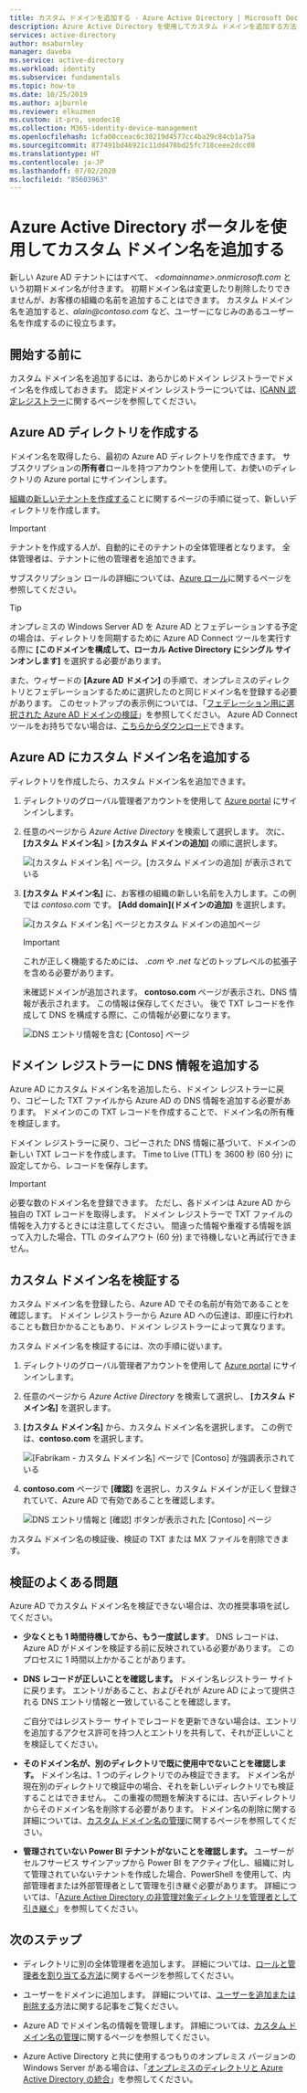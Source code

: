 ```yaml
---
title: カスタム ドメインを追加する - Azure Active Directory | Microsoft Docs
description: Azure Active Directory を使用してカスタム ドメインを追加する方法について説明します。
services: active-directory
author: msaburnley
manager: daveba
ms.service: active-directory
ms.workload: identity
ms.subservice: fundamentals
ms.topic: how-to
ms.date: 10/25/2019
ms.author: ajburnle
ms.reviewer: elkuzmen
ms.custom: it-pro, seodec18
ms.collection: M365-identity-device-management
ms.openlocfilehash: 1cfa00cceac6c30219d4577cc4ba29c84cb1a75a
ms.sourcegitcommit: 877491bd46921c11dd478bd25fc718ceee2dcc08
ms.translationtype: HT
ms.contentlocale: ja-JP
ms.lasthandoff: 07/02/2020
ms.locfileid: "85603963"
---
```

# <a name="add-your-custom-domain-name-using-the-azure-active-directory-portal"></a>Azure Active Directory ポータルを使用してカスタム ドメイン名を追加する

新しい Azure AD テナントにはすべて、 *\<domainname>.onmicrosoft.com* という初期ドメイン名が付きます。 初期ドメイン名は変更したり削除したりできませんが、お客様の組織の名前を追加することはできます。 カスタム ドメイン名を追加すると、*alain\@contoso.com* など、ユーザーになじみのあるユーザー名を作成するのに役立ちます。

## <a name="before-you-begin"></a>開始する前に

カスタム ドメイン名を追加するには、あらかじめドメイン レジストラーでドメイン名を作成しておきます。 認定ドメイン レジストラーについては、[ICANN 認定レジストラー](https://www.icann.org/registrar-reports/accredited-list.html)に関するページを参照してください。

## <a name="create-your-directory-in-azure-ad"></a>Azure AD ディレクトリを作成する

ドメイン名を取得したら、最初の Azure AD ディレクトリを作成できます。 サブスクリプションの**所有者**ロールを持つアカウントを使用して、お使いのディレクトリの Azure portal にサインインします。

[組織の新しいテナントを作成する](active-directory-access-create-new-tenant.md#create-a-new-tenant-for-your-organization)ことに関するページの手順に従って、新しいディレクトリを作成します。

>[!IMPORTANT]
>テナントを作成する人が、自動的にそのテナントの全体管理者となります。 全体管理者は、テナントに他の管理者を追加できます。

サブスクリプション ロールの詳細については、[Azure ロール](../../role-based-access-control/rbac-and-directory-admin-roles.md#azure-roles)に関するページを参照してください。

>[!TIP]
> オンプレミスの Windows Server AD を Azure AD とフェデレーションする予定の場合は、ディレクトリを同期するために Azure AD Connect ツールを実行する際に **[このドメインを構成して、ローカル Active Directory にシングル サインオンします]** を選択する必要があります。
>
> また、ウィザードの **[Azure AD ドメイン]** の手順で、オンプレミスのディレクトリとフェデレーションするために選択したのと同じドメイン名を登録する必要があります。 このセットアップの表示例については、「[フェデレーション用に選択された Azure AD ドメインの検証](../hybrid/how-to-connect-install-custom.md#verify-the-azure-ad-domain-selected-for-federation)」を参照してください。 Azure AD Connect ツールをお持ちでない場合は、[こちらからダウンロード](https://go.microsoft.com/fwlink/?LinkId=615771)できます。

## <a name="add-your-custom-domain-name-to-azure-ad"></a>Azure AD にカスタム ドメイン名を追加する

ディレクトリを作成したら、カスタム ドメイン名を追加できます。

1. ディレクトリのグローバル管理者アカウントを使用して [Azure portal](https://portal.azure.com/) にサインインします。

1. 任意のページから *Azure Active Directory* を検索して選択します。 次に、 **[カスタム ドメイン名]**  >  **[カスタム ドメインの追加]** の順に選択します。

    ![[カスタム ドメイン名] ページ。[カスタム ドメインの追加] が表示されている](media/add-custom-domain/add-custom-domain.png)

1. **[カスタム ドメイン名]** に、お客様の組織の新しい名前を入力します。この例では *contoso.com* です。 **[Add domain]\(ドメインの追加\)** を選択します。

    ![[カスタム ドメイン名] ページとカスタム ドメインの追加ページ](media/add-custom-domain/add-custom-domain-blade.png)

    >[!IMPORTANT]
    >これが正しく機能するためには、 *.com* や *.net* などのトップレベルの拡張子を含める必要があります。

    未確認ドメインが追加されます。 **contoso.com** ページが表示され、DNS 情報が表示されます。 この情報は保存してください。 後で TXT レコードを作成して DNS を構成する際に、この情報が必要になります。

    ![DNS エントリ情報を含む [Contoso] ページ](media/add-custom-domain/contoso-blade-with-dns-info.png)

## <a name="add-your-dns-information-to-the-domain-registrar"></a>ドメイン レジストラーに DNS 情報を追加する

Azure AD にカスタム ドメイン名を追加したら、ドメイン レジストラーに戻り、コピーした TXT ファイルから Azure AD の DNS 情報を追加する必要があります。 ドメインのこの TXT レコードを作成することで、ドメイン名の所有権を検証します。

ドメイン レジストラーに戻り、コピーされた DNS 情報に基づいて、ドメインの新しい TXT レコードを作成します。 Time to Live (TTL) を 3600 秒 (60 分) に設定してから、レコードを保存します。

>[!IMPORTANT]
>必要な数のドメイン名を登録できます。 ただし、各ドメインは Azure AD から独自の TXT レコードを取得します。 ドメイン レジストラーで TXT ファイルの情報を入力するときには注意してください。 間違った情報や重複する情報を誤って入力した場合、TTL のタイムアウト (60 分) まで待機しないと再試行できません。

## <a name="verify-your-custom-domain-name"></a>カスタム ドメイン名を検証する

カスタム ドメイン名を登録したら、Azure AD でその名前が有効であることを確認します。 ドメイン レジストラーから Azure AD への伝達は、即座に行われることも数日かかることもあり、ドメイン レジストラーによって異なります。

カスタム ドメイン名を検証するには、次の手順に従います。

1. ディレクトリのグローバル管理者アカウントを使用して [Azure portal](https://portal.azure.com/) にサインインします。

1. 任意のページから *Azure Active Directory* を検索して選択し、 **[カスタム ドメイン名]** を選択します。

1. **[カスタム ドメイン名]** から、カスタム ドメイン名を選択します。 この例では、**contoso.com** を選択します。

    ![[Fabrikam - カスタム ドメイン名] ページで [Contoso] が強調表示されている](media/add-custom-domain/custom-blade-with-contoso-highlighted.png)

1. **contoso.com** ページで **[確認]** を選択し、カスタム ドメインが正しく登録されていて、Azure AD で有効であることを確認します。

    ![DNS エントリ情報と [確認] ボタンが表示された [Contoso] ページ](media/add-custom-domain/contoso-blade-with-dns-info-verify.png)

カスタム ドメイン名の検証後、検証の TXT または MX ファイルを削除できます。

## <a name="common-verification-issues"></a>検証のよくある問題

Azure AD でカスタム ドメイン名を検証できない場合は、次の推奨事項を試してください。

- **少なくとも 1 時間待機してから、もう一度試します**。 DNS レコードは、Azure AD がドメインを検証する前に反映されている必要があります。 このプロセスに 1 時間以上かかることがあります。

- **DNS レコードが正しいことを確認します。** ドメイン名レジストラー サイトに戻ります。 エントリがあること、およびそれが Azure AD によって提供される DNS エントリ情報と一致していることを確認します。

  ご自分ではレジストラー サイトでレコードを更新できない場合は、エントリを追加するアクセス許可を持つ人とエントリを共有して、それが正しいことを検証してください。

- **そのドメイン名が、別のディレクトリで既に使用中でないことを確認します。** ドメイン名は、1 つのディレクトリでのみ検証できます。 ドメイン名が現在別のディレクトリで検証中の場合、それを新しいディレクトリでも検証することはできません。 この重複の問題を解決するには、古いディレクトリからそのドメイン名を削除する必要があります。 ドメイン名の削除に関する詳細については、[カスタム ドメイン名の管理](../users-groups-roles/domains-manage.md)に関するページを参照してください。

- **管理されていない Power BI テナントがないことを確認します。** ユーザーがセルフサービス サインアップから Power BI をアクティブ化し、組織に対して管理されていないテナントを作成した場合、PowerShell を使用して、内部管理者または外部管理者として管理を引き継ぐ必要があります。 詳細については、「[Azure Active Directory の非管理対象ディレクトリを管理者として引き継ぐ](../users-groups-roles/domains-admin-takeover.md)」を参照してください。

## <a name="next-steps"></a>次のステップ

- ディレクトリに別の全体管理者を追加します。 詳細については、[ロールと管理者を割り当てる方法](active-directory-users-assign-role-azure-portal.md)に関するページを参照してください。

- ユーザーをドメインに追加します。 詳細については、[ユーザーを追加または削除する](add-users-azure-active-directory.md)方法に関する記事をご覧ください。

- Azure AD でドメイン名の情報を管理します。 詳細については、[カスタム ドメイン名の管理](../users-groups-roles/domains-manage.md)に関するページを参照してください。

- Azure Active Directory と共に使用するつもりのオンプレミス バージョンの Windows Server がある場合は、「[オンプレミスのディレクトリと Azure Active Directory の統合](../connect/active-directory-aadconnect.md)」を参照してください。
